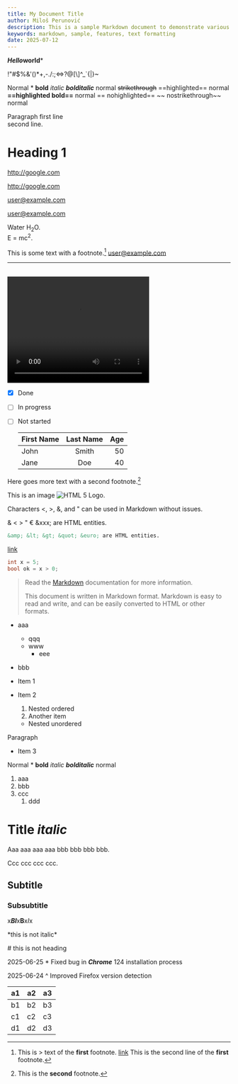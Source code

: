 ```yaml
---
title: My Document Title
author: Miloš Perunović
description: This is a sample Markdown document to demonstrate various Markdown features.
keywords: markdown, sample, features, text formatting
date: 2025-07-12
---
```


***Hello*world***

\!\"\#\$\%\&\'\(\)\*\+\,\-\.\/\:\;\<\=\>\?\@\[\\\]\^\_\`\{\|\}\~

Normal \* **bold** *italic* ***bolditalic*** normal ~~strikethrough~~ ==highlighted== normal **==highlighted bold==** normal == nohighlighted== ~~ nostrikethrough~~ normal

Paragraph first line  
second line.

# Heading 1

http://google.com

<http://google.com>

user@example.com

<user@example.com>

Water H<sub>2</sub>O. <br>E = mc<sup>2</sup>.

This is some text with a footnote.[^1] user@example.com

---
<br>

<video width="320" height="240" controls>
  <source src="https://www.w3schools.com/tags/movie.mp4" type="video/mp4">
  Your browser does not support the video tag.
</video>

- [x] Done
- [ ] In progress
- [ ] Not started

  | First Name | Last Name | Age |
  |:-----------|:---------:|----:|
  | John       | Smith     | 50  |
  | Jane       | Doe       | 40  |

Here goes more text with a second footnote.[^note2]

This is an image ![HTML 5 Logo](https://www.w3schools.com/html/html5.gif "HTML 5 Logo").

Characters <, >, &, and " can be used in Markdown without issues.

&amp; &lt; &gt; &quot; &euro; &xxx; are HTML entities.

``` markdown
&amp; &lt; &gt; &quot; &euro; are HTML entities.
```

[^note2]: This is the **second** footnote.

[link](https://example.com)

``` csharp
int x = 5;
bool ok = x > 0;
```

> Read the [Markdown](https://en.wikipedia.org/wiki/Markdown) documentation for more information.
>
> This document is written in Markdown format.
> Markdown is easy to read and write, and can be easily converted to HTML or other formats.

- aaa
  - qqq
  - www
    - eee
- bbb

- Item 1
- Item 2
  1. Nested ordered
  2. Another item
    - Nested unordered

Paragraph

- Item 3

Normal \* **bold** *italic* ***bolditalic*** normal

1. aaa
2. bbb
3. ccc
   1. ddd

# Title *italic*

Aaa   aaa aaa aaa
bbb bbb bbb bbb.

Ccc ccc ccc ccc.

## Subtitle

### Subsubtitle

x***BI***x**B**x*I*x

\*this is not italic\*

\# this is not heading

2025-06-25  \* Fixed bug in ***Chrome*** 124 installation process

2025-06-24  ^ Improved Firefox version detection

| a1   | a2   | a3   |
| ---- | ---- | ---- |
| b1   | b2   | b3   |
| c1   | c2   | c3   |
| d1   | d2   | d3   |

[^1]: This is > text of the **first** footnote. [link](https://example.com)
      This is the second line of the **first** footnote.

